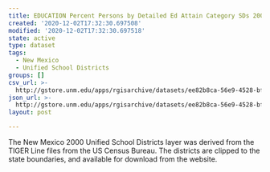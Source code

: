 ```yaml
---
title: EDUCATION Percent Persons by Detailed Ed Attain Category SDs 2000
created: '2020-12-02T17:32:30.697508'
modified: '2020-12-02T17:32:30.697518'
state: active
type: dataset
tags:
  - New Mexico
  - Unified School Districts
groups: []
csv_url: >-
  http://gstore.unm.edu/apps/rgisarchive/datasets/ee82b8ca-56e9-4528-bfa4-7ac9895b1d8c/ksd252data734960906_schd_view.derived.csv
json_url: >-
  http://gstore.unm.edu/apps/rgisarchive/datasets/ee82b8ca-56e9-4528-bfa4-7ac9895b1d8c/ksd252data734960906_schd_view.derived.json
layout: post

---
```

The New Mexico 2000 Unified School Districts layer was derived from  the TIGER Line files from the US Census Bureau. The districts are clipped to the state boundaries, and available for download from the website.

